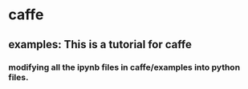 # caffe
## examples: This is a tutorial for caffe
### modifying all the ipynb files in caffe/examples into python files.
